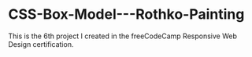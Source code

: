 # CSS-Box-Model---Rothko-Painting
This is the 6th project I created in the freeCodeCamp Responsive Web Design certification.
